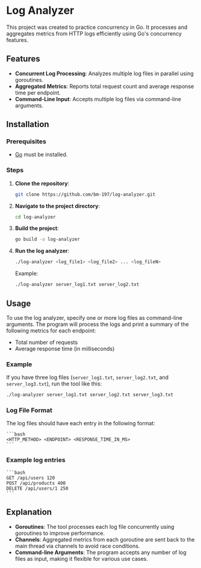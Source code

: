 # Log Analyzer

This project was created to practice concurrency in Go. It processes and aggregates metrics from HTTP logs efficiently using Go's concurrency features.

## Features

- **Concurrent Log Processing**: Analyzes multiple log files in parallel using goroutines.
- **Aggregated Metrics**: Reports total request count and average response time per endpoint.
- **Command-Line Input**: Accepts multiple log files via command-line arguments.

## Installation

### Prerequisites

- [Go](https://golang.org/dl/) must be installed.

### Steps

1. **Clone the repository**:
   ```bash
   git clone https://github.com/bm-197/log-analyzer.git
   ```
2. **Navigate to the project directory**:
    ```bash
    cd log-analyzer
    ```
3. **Build the project**:
    ```bash
    go build -o log-analyzer
    ```
4. **Run the log analyzer**:
    ```bash
    ./log-analyzer <log_file1> <log_file2> ... <log_fileN>
    ```
    Example:

    ```bash
    ./log-analyzer server_log1.txt server_log2.txt
    ```

## Usage

To use the log analyzer, specify one or more log files as command-line arguments. The program will process the logs and print a summary of the following metrics for each endpoint:

- Total number of requests
- Average response time (in milliseconds)

### Example

If you have three log files (`server_log1.txt`, `server_log2.txt`, and `server_log3.txt`), run the tool like this:

```bash
./log-analyzer server_log1.txt server_log2.txt server_log3.txt
```
### Log File Format

The log files should have each entry in the following format:

    ```bash
    <HTTP_METHOD> <ENDPOINT> <RESPONSE_TIME_IN_MS>
    ```

### Example log entries

    ```bash
    GET /api/users 120
    POST /api/products 400
    DELETE /api/users/1 250
    ```

## Explanation

- **Goroutines**: The tool processes each log file concurrently using goroutines to improve performance.
- **Channels**: Aggregated metrics from each goroutine are sent back to the main thread via channels to avoid race conditions.
- **Command-line Arguments**: The program accepts any number of log files as input, making it flexible for various use cases.




